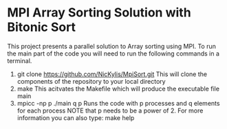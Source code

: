 # MPI Array Sorting Solution with Bitonic Sort
This project presents a parallel solution to Array sorting using MPI. To run the main part of the code you will need to run the following commands in a terminal.
1. git clone https://github.com/NicKylis/MpiSort.git
   This will clone the components of the repository to your local directory
2. make
   This acitvates the Makefile which will produce the executable file main
3. mpicc -np p ./main q p
   Runs the code with p processes and q elements for each process
NOTE that p needs to be a power of 2. For more information you can also type:
make help

